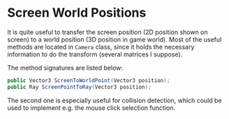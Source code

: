 # Screen World Positions

It is quite useful to transfer the screen position (2D position shown on screen) to a world position (3D position in game world). Most of the useful methods are located in `Camera` class, since it holds the necessary information to do the transform (several matrices I suppose).

The method signatures are listed below:

```csharp
public Vector3 ScreenToWorldPoint(Vector3 position);
public Ray ScreenPointToRay(Vector3 position);
```

The second one is especially useful for collision detection, which could be used to implement e.g. the mouse click selection function.
